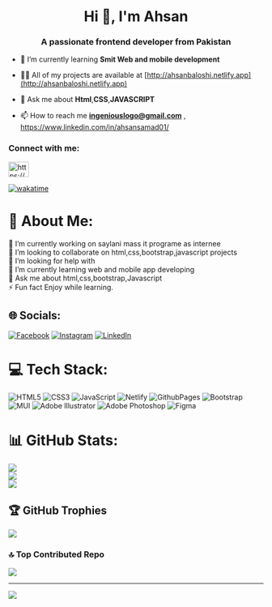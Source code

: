 <h1 align="center">Hi 👋, I'm Ahsan</h1>
<h3 align="center">A passionate frontend developer from Pakistan</h3>

- 🌱 I’m currently learning **Smit Web and mobile development**

- 👨‍💻 All of my projects are available at [http://ahsanbaloshi.netlify.app](http://ahsanbaloshi.netlify.app)

- 💬 Ask me about **Html**,**CSS**,**JAVASCRIPT**

- 📫 How to reach me **ingeniouslogo@gmail.com** , https://www.linkedin.com/in/ahsansamad01/
                      
<h3 align="left">Connect with me:</h3>
<p align="left">
<a href="https://fb.com/https://www.facebook.com/ahsanbaloch/" target="blank"><img align="center" src="https://raw.githubusercontent.com/rahuldkjain/github-profile-readme-generator/master/src/images/icons/Social/facebook.svg" alt="https://www.facebook.com/ahsanbaloch/" height="30" width="40" /></a>
</p>

[![wakatime](https://wakatime.com/badge/user/018d1e7e-54d8-4506-9efa-6df5b6760127.svg)](https://wakatime.com/@018d1e7e-54d8-4506-9efa-6df5b6760127)

# 💫 About Me:
🔭 I’m currently working on saylani mass it programe as internee<br>👯 I’m looking to collaborate on html,css,bootstrap,javascript projects<br>🤝 I’m looking for help with<br>🌱 I’m currently learning web and mobile app developing<br>💬 Ask me about html,css,bootstrap,Javascript<br>⚡ Fun fact Enjoy while learning.


## 🌐 Socials:
[![Facebook](https://img.shields.io/badge/Facebook-%231877F2.svg?logo=Facebook&logoColor=white)](https://facebook.com/https://web.facebook.com/Ahsanbaloch) [![Instagram](https://img.shields.io/badge/Instagram-%23E4405F.svg?logo=Instagram&logoColor=white)](https://instagram.com/@baloshiahsan) [![LinkedIn](https://img.shields.io/badge/LinkedIn-%230077B5.svg?logo=linkedin&logoColor=white)](https://linkedin.com/in/www.linkedin.com/in/ahsansamad01) 

# 💻 Tech Stack:
![HTML5](https://img.shields.io/badge/html5-%23E34F26.svg?style=for-the-badge&logo=html5&logoColor=white) ![CSS3](https://img.shields.io/badge/css3-%231572B6.svg?style=for-the-badge&logo=css3&logoColor=white) ![JavaScript](https://img.shields.io/badge/javascript-%23323330.svg?style=for-the-badge&logo=javascript&logoColor=%23F7DF1E) ![Netlify](https://img.shields.io/badge/netlify-%23000000.svg?style=for-the-badge&logo=netlify&logoColor=#00C7B7) ![GithubPages](https://img.shields.io/badge/github%20pages-121013?style=for-the-badge&logo=github&logoColor=white) ![Bootstrap](https://img.shields.io/badge/bootstrap-%238511FA.svg?style=for-the-badge&logo=bootstrap&logoColor=white) ![MUI](https://img.shields.io/badge/MUI-%230081CB.svg?style=for-the-badge&logo=mui&logoColor=white) ![Adobe Illustrator](https://img.shields.io/badge/adobe%20illustrator-%23FF9A00.svg?style=for-the-badge&logo=adobe%20illustrator&logoColor=white) ![Adobe Photoshop](https://img.shields.io/badge/adobe%20photoshop-%2331A8FF.svg?style=for-the-badge&logo=adobe%20photoshop&logoColor=white) ![Figma](https://img.shields.io/badge/figma-%23F24E1E.svg?style=for-the-badge&logo=figma&logoColor=white)
# 📊 GitHub Stats:
![](https://github-readme-stats.vercel.app/api?username=m-ahsanbaloch&theme=dark&hide_border=false&include_all_commits=true&count_private=true)<br/>
![](https://github-readme-streak-stats.herokuapp.com/?user=m-ahsanbaloch&theme=dark&hide_border=false)<br/>
![](https://github-readme-stats.vercel.app/api/top-langs/?username=m-ahsanbaloch&theme=dark&hide_border=false&include_all_commits=true&count_private=true&layout=compact)

## 🏆 GitHub Trophies
![](https://github-profile-trophy.vercel.app/?username=m-ahsanbaloch&theme=radical&no-frame=false&no-bg=true&margin-w=4)

### 🔝 Top Contributed Repo
![](https://github-contributor-stats.vercel.app/api?username=m-ahsanbaloch&limit=5&theme=dark&combine_all_yearly_contributions=true)

---
[![](https://visitcount.itsvg.in/api?id=m-ahsanbaloch&icon=0&color=0)](https://visitcount.itsvg.in)

<!-- Proudly created with GPRM ( https://gprm.itsvg.in ) -->
